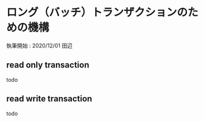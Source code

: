 # ロング（バッチ）トランザクションのための機構
執筆開始 : 2020/12/01 田辺

## read only transaction
todo

## read write transaction
todo